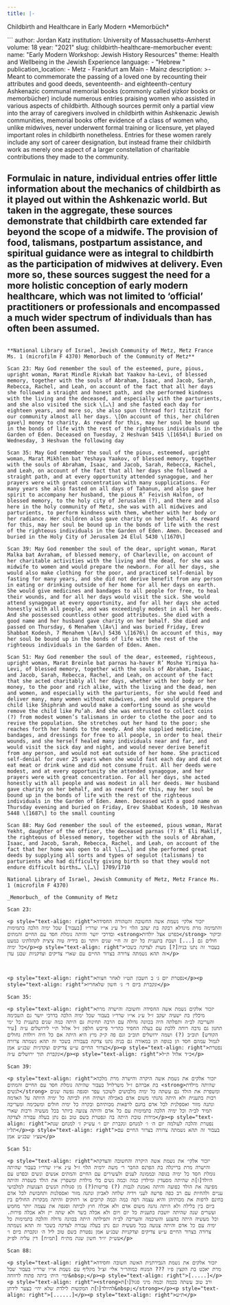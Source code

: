 ```yaml
---
title: |-
  ```
  <p>Childbirth and Healthcare in Early Modern *Memorbüch*</p>
  ```
author: Jordan Katz
institution: University of Massachusetts-Amherst
volume: 18
year: "2021"
slug: childbirth-healthcare-memorbucher
event:
  name: "Early Modern Workshop: Jewish History Resources"
  theme: Health and Wellbeing in the Jewish Experience
language:
  - "Hebrew "
publication_location:
  - Metz
  - Frankfurt am Main
  - Mainz
description: >-
  Meant to commemorate the passing of a loved one by recounting their attributes
  and good deeds, seventeenth- and eighteenth-century Ashkenazic communal
  memorial books (commonly called yizkor books or memorbücher) include numerous
  entries praising women who assisted in various aspects of childbirth. Although
  sources permit only a partial view into the array of caregivers involved in
  childbirth within Ashkenazic Jewish communities, memorial books offer evidence
  of a class of women who, unlike midwives, never underwent formal training or
  licensure, yet played important roles in childbirth nonetheless. Entries for
  these women rarely include any sort of career designation, but instead frame
  their childbirth work as merely one aspect of a larger constellation of
  charitable contributions they made to the community.


  Formulaic in nature, individual entries offer little information about the
  mechanics of childbirth as it played out within the Ashkenazic world. But
  taken in the aggregate, these sources demonstrate that childbirth care
  extended far beyond the scope of a midwife. The provision of food, talismans,
  postpartum assistance, and spiritual guidance were as integral to childbirth
  as the participation of midwives at delivery. Even more so, these sources
  suggest the need for a more holistic conception of early modern healthcare,
  which was not limited to ‘official’ practitioners or professionals and
  encompassed a much wider spectrum of individuals than has often been assumed.
---
```

**National Library of Israel, Jewish Community of Metz, Metz France Ms. 1 (microfilm F 4370) Memorbuch of the Community of Metz**

Scan 23: May God remember the soul of the esteemed, pure, pious, upright woman, Marat Mindle Rivkah bat Yaakov ha-Levi, of blessed memory, together with the souls of Abraham, Isaac, and Jacob, Sarah, Rebecca, Rachel, and Leah, on account of the fact that all her days she followed a straight and honest path, and she performed kindness with the living and the deceased, and especially with the parturients, and she also visited the sick \[…\] and she fasted each day for eighteen years, and more so, she also spun (thread for) tzitzit for our community almost all her days. \[On account of this, her children gave\] money to charity. As reward for this, may her soul be bound up in the bonds of life with the rest of the righteous individuals in the Garden of Eden. Deceased on Tuesday, 2 Heshvan 5415 \[1654\] Buried on Wednesday, 3 Heshvan the following day

Scan 35: May God remember the soul of the pious, esteemed, upright woman, Marat Mikhlen bat Yeshaya Yaakov, of blessed memory, together with the souls of Abraham, Isaac, and Jacob, Sarah, Rebecca, Rachel, and Leah, on account of the fact that all her days she followed a straight path, and at every opportunity attended synagogue, and her prayers were with great concentration with many supplications. For many years she also fasted on all days of Tahanun, and also gave her spirit to accompany her husband, the pious R’ Feivish Halfon, of blessed memory, to the holy city of Jerusalem (?), and there and also here in the holy community of Metz, she was with all midwives and parturients, to perform kindness with them, whether with her body or her radiance. Her children also gave charity on her behalf. As reward for this, may her soul be bound up in the bonds of life with the rest of the righteous individuals in the Garden of Eden. Amen. Deceased and buried in the Holy City of Jerusalem 24 Elul 5430 \[1670\]

Scan 39: May God remember the soul of the dear, upright woman, Marat Malka bat Avraham, of blessed memory, of Charleville, on account of her charitable activities with the living and the dead, for she was a midwife to women and would prepare the newborn. For all her days, she would also make clothing for the poor, and practiced self-denial by fasting for many years, and she did not derive benefit from any person in eating or drinking outside of her home for all her days on earth. She would give medicines and bandages to all people for free, to heal their wounds, and for all her days would visit the sick. She would attend synagogue at every opportunity, and for all her days she acted honestly with all people, and was exceedingly modest in all her deeds. And she possessed countless other good attributes. She died with a good name and her husband gave charity on her behalf. She died and passed on Thursday, 6 Menahem \[Av\] and was buried Friday, Erev Shabbat Kodesh, 7 Menahem \[Av\] 5436 \[1676\] On account of this, may her soul be bound up in the bonds of life with the rest of the righteous individuals in the Garden of Eden. Amen.

Scan 51: May God remember the soul of the dear, esteemed, righteous, upright woman, Marat Breinle bat parnas ha-haver R’ Moshe Yirmiya ha-Levi, of blessed memory, together with the souls of Abraham, Isaac, and Jacob, Sarah, Rebecca, Rachel, and Leah, on account of the fact that she acted charitably all her days, whether with her body or her money, to the poor and rich alike, with the living and the dead, men and women, and especially with the parturients, for she would feed and deliver many, many women without midwives, and she would prepare the child like Shiphrah and would make a comforting sound as she would remove the child like Pu’ah. And she was entrusted to collect coins (?) from modest women’s talismans in order to clothe the poor and to revive the population. She stretches out her hand to the poor; she reaches forth her hands to the needy. And she supplied medicine, bandages, and dressings for free to all people, in order to heal their wounds, and she herself healed many individuals near and far, and would visit the sick day and night, and would never derive benefit from any person, and would not eat outside of her home. She practiced self-denial for over 25 years when she would fast each day and did not eat meat or drink wine and did not consume fruit. All her deeds were modest, and at every opportunity she attended synagogue, and her prayers were with great concentration. For all her days, she acted honestly with all people and was modest in all her deeds. Her husband gave charity on her behalf, and as reward for this, may her soul be bound up in the bonds of life with the rest of the righteous individuals in the Garden of Eden. Amen. Deceased with a good name on Thursday evening and buried on Friday, Erev Shabbat Kodesh, 10 Heshvan 5448 \[1687\] to the small counting

Scan 88: May God remember the soul of the esteemed, pious woman, Marat Yekht, daughter of the officer, the deceased parnas (?) R’ Eli Maklif, the righteous of blessed memory, together with the souls of Abraham, Isaac, and Jacob, Sarah, Rebecca, Rachel, and Leah, on account of the fact that her home was open to all \[……\] and she performed great deeds by supplying all sorts and types of segulot (talismans) to parturients who had difficulty giving birth so that they would not endure difficult births… \[…\] 1709/1710

National Library of Israel, Jewish Community of Metz, Metz France Ms. 1 (microfilm F 4370)

_Memorbuch_ of the Community of Metz

Scan 23:

<p style="text-align: right">יזכור אלקי׳ נשמת אשה החשובה והטהורה החסידה והתמימה מרת מינדלא רבקה בת יעקב הלוי ז״ל ע״נ אי״ו שרר״ו [בעבור] שכל ימיה הלכה בתמימות ובדרכי יושר והיתה גומלת חסד עם החיים והמתים <strong>בפרט אצל יולדות</strong> וביקור חולים גם [...] ושבת בתענית כל יום זה ח״י שנים ויותר גם בידיה טוה ציצית לקהלתינו כמעט כל ימיה</p><p style="text-align: right">בעבור זה נתנו בניה[?] מעות לצדקה בשכר זה תהא נשמתה צרורה בצרור החיים עם שארי צדיקים וצדקניות שבגן עדן</p>

  

<p style="text-align: right">נפטרת יום ג׳ ב חשבון תט״ו לאחר חצות</p><p style="text-align: right">ונקברת ביום ד׳ ג׳ חשון שלאחריו</p>

Scan 35:

<p style="text-align: right">יזכור אלקים נשמת אשה החסידה וחשובה והישרה מרת מיכֿלין בת ישעיה יעקב ז״ל ע״נ אי״ו שרר״ו בעבור שכל ימיה הלכה בדרכי יושר גם השכימה והעריבה לב״ה ותפלתה היה בכוונה גדולה עם הרבה תחינות גם היתה כמה שנים בתענית כל ימי תחנון גם נדבה רוחה ללכת עם בעלה החסיד כהר״ר פייבש חלפֿון ז״ל אלול ת״י לירושלים ע״ה [עיר הקודש] תוב״ב (?) ושמה ירושלים תוב״ב וגם פה ק״ק מיץ היא היתה אם כל חיה ויולדת גחולים לגמול עמהם חסד הן בגופה הן במאורה גם בניה נתנו צדקה בעבורה בשכר זה תהא נשמתה צרורה בצרור החיים ע״ש צדיקים וצקדניות שבג״ע אמן</p><p style="text-align: right">נפטרת ונקברת תוך ירושלים ע״ה</p><p style="text-align: right">כ״ד אלול ת״ל</p>

Scan 39: 

<p style="text-align: right">יזכור אלקים את נשמת אשה היקרה והישרה מרת מלכה בת אברהם ז״ל משרלויל בעבור שהיתה גומלת חסד עם החיים והמתים <strong>שהיתה מילדת לנשים</strong> ומשפרת את הולד גם עשתה כל ימיה מלבושים לשוכני עפר וסגפה נפשה שנים רבות בתענית ולא היתה נהנתי משום אדם באכילה ושתיה חוץ לביתה כל ימיה היותה על האדמה ונתנה מזור ואספלנית לכל אדם בחנם לרפאות מכותיהם ובקרה כל ימיה חולים ומשכימה ומעריבה תמיד לב״ה וכל ימיה הלכה בתמימות עם כל אדם והיתה צנועה ביותר בכל מעשיה ורבות שארי מידות טובת היתה בה ונפטרת בשם טוב גם נתן בעלה עבורה לצדקה</p><p style="text-align: right">נפטרת והלכה לעולמה יום ה׳ ו׳ למנחם ונקברת יום ו׳ עש״ק ז׳ למנחם שנת תל״ו</p><p style="text-align: right">בעבור זה תהא נשמתה צרורה בצרור החיים עם שצ״ו שבג״ע אמן</p>

Scan 51:

<p style="text-align: right">יזכור אלקי׳ את נשמת אשה היקרה והחשובה והצדקת והישרה מרת בריינלה בת הפרנס החבר ר׳ משה ירמיה הלוי ז״ל ע״נ אי״ו שרר״ו בעבור שהיתה גומלת חסד כל ימיה בגופה ובממונה לענים ולעשירים עם החיים והמתים אנשים ונשים ובפרט עם היולד[ו]ת שהיתה מסעדין ומילדין כמה וכמה נשים בלי מילדת ומשפרין את הולד כשפרה והיתה מפיעה את הולד כפועה והיתה נאמנת לגבות (?) פריטות(?) מן סגולות הנשים הצנועות למלבושי עניים ולהחיות עם רב כפה פרשה לעני וידיה שלחה לאביון ונתנה מזור ואספלנות ותחבושת לכל אדם בחינם לרפות את מכותיהן והיא עצמה רפה כמה וכמה קרובים או רחוקים והיתה מבקרות החולים בין ביום בין בלילה ולא היתה נהנה משום אדם ולא אכלה חוץ לביתה וסגפה את עצמה יותר מחמש ועשרים שנה שהיתה יושבת בתענית כל יום ויום ולא אכלה בשר ולא שתה יין ולא אכלה פירות. וכל מעשיה היתה בהצנע והשיכמה והעריבה לב״ה ותפילתה היתה בכוונה גדולה והלכה בתמימות כל ימיה עם כל אדם והיתה צנועה בכל מעשיה וגם נתן בעלה עבורה לצדקה בשכר זה תהא נשמתה צרורה בצרור החיים ע״ש צדיקים וצדקניות שבג״ע אמן נפטרת בשם טוב ליל ה׳ ונקברת ביום ו׳ עש״ק יו״ד חשון שנת מת״ח [תמ״ח] דין עליה לפ״ק</p>

Scan 88:

<p style="text-align: right">יזכור אלקים את נשמת הגבירתנית האשה חשובה וחסידה מרת יאכט בת הקצין פ״ו ??? המנוח כמוהר״ר אלי׳ זצ״ל מקליף עם נשמת אי״ו שרר״ו בעבור שכל ימי׳ הית׳ ביתה פתוח לרווחה&nbsp;</p><p style="text-align: right">[.....]</p><p style="text-align: right"><strong>ורב טוב עשתה בכמה וכמה מיני סגול[ו]ת להיולד[ו]ת המקשות לילדת שלא יהי׳ בצער לידתן&nbsp;</strong></p><p style="text-align: right">[......]</p><p style="text-align: right">ת״ע</p>